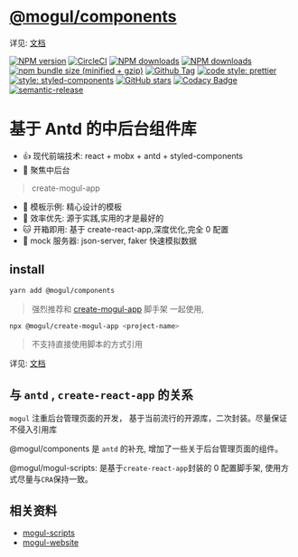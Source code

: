 # [@mogul/components](https://freshesx.github.io/mogul-website/)

详见: [文档](https://freshesx.github.io/mogul-website/)

[![NPM version](https://img.shields.io/npm/v/@mogul/components.svg?style=flat-square)](https://www.npmjs.com/package/@mogul/components)
[![CircleCI](https://circleci.com/gh/freshesx/mogul.svg?style=svg&circle-token=37fb5b4463a5bbc51ad8a291cecb8af30a0c1349)](https://circleci.com/gh/freshesx/mogul)
[![NPM downloads](https://img.shields.io/npm/dm/@mogul/components.svg?style=flat-square)](https://www.npmjs.com/package/@mogul/components)
[![NPM downloads](https://img.shields.io/npm/l/@mogul/components.svg?style=flat-square)](https://www.npmjs.com/package/@mogul/components)
[![npm bundle size (minified + gzip)](https://img.shields.io/bundlephobia/minzip/@mogul/components.svg)](https://www.npmjs.com/package/@mogul/components)
[![Github Tag](https://img.shields.io/github/tag/freshesx/mogul.svg)](https://github.com/freshesx/mogul)
[![code style: prettier](https://img.shields.io/badge/code_style-prettier-ff69b4.svg)](https://github.com/prettier/prettier)
[![style: styled-components](https://img.shields.io/badge/style-%F0%9F%92%85%20styled--components-orange.svg?colorB=daa357&colorA=db748e)](https://github.com/styled-components/styled-components)
[![GitHub stars](https://img.shields.io/github/stars/freshesx/mogul.svg?style=social&label=Stars)](https://github.com/freshesx/mogul)
[![Codacy Badge](https://api.codacy.com/project/badge/Grade/1f498cc05ed34dfeb5553c5caef5becf)](https://www.codacy.com/app/JennerChen/mogul?utm_source=github.com&utm_medium=referral&utm_content=freshesx/mogul&utm_campaign=Badge_Grade)
<a href="#badge">
<img alt="semantic-release" src="https://img.shields.io/badge/%20%20%F0%9F%93%A6%F0%9F%9A%80-semantic--release-e10079.svg">
</a>

# 基于 Antd 的中后台组件库

- :+1: 现代前端技术: react + mobx + antd + styled-components
- :clap: 聚焦中后台

> create-mogul-app

- :100: 模板示例: 精心设计的模板
- :high_brightness: 效率优先: 源于实践,实用的才是最好的
- :cat: 开箱即用: 基于 create-react-app,深度优化,完全 0 配置
- :dog: mock 服务器: json-server, faker 快速模拟数据

## install

```bash
yarn add @mogul/components
```

> 强烈推荐和 [create-mogul-app](https://freshesx.github.io/mogul-website/docs/create-mogul-app) 脚手架 一起使用,

```bash
npx @mogul/create-mogul-app <project-name>
```

> 不支持直接使用脚本的方式引用

详见: [文档](https://freshesx.github.io/mogul-website/)

## 与 `antd` , `create-react-app` 的关系

`mogul` 注重后台管理页面的开发， 基于当前流行的开源库，二次封装。尽量保证不侵入引用库

@mogul/components 是 `antd` 的补充, 增加了一些关于后台管理页面的组件。

@mogul/mogul-scripts: 是基于`create-react-app`封装的 0 配置脚手架, 使用方式尽量与`CRA`保持一致。

## 相关资料

- [mogul-scripts](https://github.com/freshesx/mogul-scripts)
- [mogul-website](https://github.com/freshesx/mogul-website)
